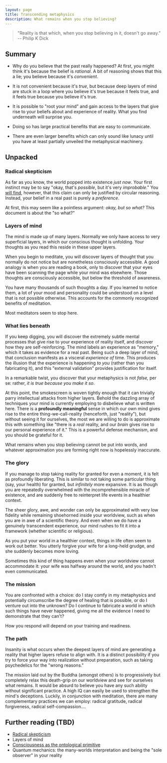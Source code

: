 ```yaml
---
layout: page
title: Transcending metaphysics
description: What remains when you stop believing?
---
```


> "Reality is that which, when you stop believing in it, doesn't go away." --
Philip K Dick

## Summary

* Why do you believe that the past really happened? At first, you might
think it's because the belief is *rational*. A bit of reasoning shows
that this a lie; you believe because it's *convenient*.

* It is not convenient because it's *true*, but because deep layers
of mind are stuck in a loop where you believe it's true because it
feels true, and it feels true because you believe it's true.

* It is possible to "root your mind" and gain access to the layers that
give rise to your beliefs about and experience of reality. What you find
underneath will surprise you.

* Doing so has large practical benefits that are easy to communicate.

* There are even larger benefits which can only sound like lunacy until
you have at least partially unveiled the metaphysical machinery.

## Unpacked

### Radical skepticism

As far as you know, the world popped into existence *just now*. Your
first instinct may be to say "okay, that's *possible*, but it's very
*improbable*." You [will find](pages/radical-skepticism.html), however,
that this claim can only be justified by circular reasoning. Instead,
your belief in a real past is purely a *preference*.

At first, this may seem like a pointless argument: *okay, but so what?*
This document is about the "so what?"


### Layers of mind

The mind is made up of many layers. Normally we only have access to
very superficial layers, in which our conscious thought is
unfolding. Your thoughts as you read this reside in these upper layers.

When you begin to meditate, you will discover layers of thought that
you normally do not notice but are nonetheless consciously accessible.
A good analogy is when you are reading a book, only to discover
that your eyes have been scanning the page while your mind was
elsewhere. Those thoughts are consciously accessible, but below the
threshold of awareness.

You have many thousands of such thoughts a day. If you learned to notice
them, a lot of your mood and personality could be understood on a level
that is not possible otherwise. This accounts for the commonly
recognized benefits of meditation.

Most meditators seem to stop here.

### What lies beneath

If you keep digging, you will discover the extremely subtle mental
processes that give rise to your experience of reality itself, and
discover how they are self-reinforcing. The mind labels an experience
as "memory," which it takes as evidence for a real past. Being such a
deep layer of mind, that conclusion manifests as a visceral *experience
of* time. This produces the illusion that the experience is happening
*to you* (rather than you fabricating it), and this "external
validation" provides justification for itself.

In a remarkable twist, you discover that your metaphysics is not
*false,* per se: rather, *it is true because you make it so*.

At this point, the smokescreen is woven tightly enough that it can
trivially parry intellectual attacks from higher layers. Behold the
dazzling array of techniques your mind is currently employing to
disbelieve what is written here. There is a **profoundly meaningful**
sense in which our own mind gives rise to the entire
thing-we-call-reality (henceforth, just "reality"),
but without seeing it for ourselves, the most we are willing to do is
approximate this with something like "there is a *real* reality, and our
*brain* gives rise to our personal experience of it." This is a powerful
defense mechanism, and you should be grateful for it.

What remains when you stop believing cannot be put into words, and
whatever approximation you are forming right now is hopelessly
inaccurate.

### The glory

If you manage to stop taking reality for granted for even a moment, it
is felt as profoundly liberating. This is similar to not taking some
particular thing (say, your health) for granted, but *infinitely* more
expansive. It is as though you are repeatedly overwhelmed with the
incomprehensible miracle of existence, and are suddenly free to
reinterpret life events in a healthier context.

The sheer glory, awe, and wonder can only be approximated with very
low fidelity while remaining shoehorned inside your worldview, such as
when you are in awe of a scientific theory. And even
when we do have a genuinely transcendent experience, our mind rushes
to fit it into a framework (whether scientific or religious).

As you put your world in a healthier context, things in life often seem
to work out better. You utterly forgive your wife for a long-held
grudge, and she suddenly becomes more loving.

Sometimes this kind of thing happens even when your worldview cannot
accommodate it: your wife was halfway around the world, and you hadn't
even communicated.

### The mission

You are confronted with a choice: do I stay comfy in my metaphysics
and potentially circumscribe the degree of healing that is possible,
or do I venture out into the unknown? Do I continue to fabricate a
world in which such things have never happened, giving me all the
evidence I need to demonstrate that they can't?

How you respond will depend on your training and readiness.

### The path

Insanity is what occurs when the deepest layers of mind are generating
a reality that higher layers refuse to align with. It is a distinct
possibility if you try to force your way into realization without
preparation, such as taking psychedelics for the "wrong reasons."

The mission laid out by the Buddha (amongst others) is to progressively
but completely relax this death-grip on our worldview and see for
ourselves what remains. It would be absurd to believe you have any
such ability without significant practice. A high IQ can easily be used
to strengthen the mind's deceptions. Luckily, in conjunction with
meditation, there are many complementary practices we can employ:
radical gratitude, radical forgiveness, radical self-compassion....


## Further reading (TBD)

* [Radical skepticism](radical-skepticism.html)
* Layers of mind
* [Consciousness as the ontological primitive](consciousness.html)
* Quantum mechanics: the many-worlds interpretation and being the
"sole observer" in your reality
